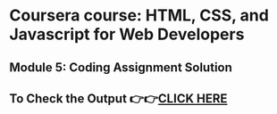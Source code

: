 # Coursera course: HTML, CSS, and Javascript for Web Developers

## Module 5: Coding Assignment Solution

## To Check the Output 👉👉[CLICK HERE](https://ashutosh-pmishra.github.io/Coursera-HTML-CSS-JavaScript-for-Web-Developers/Assignments/Module-5-solution/index.html/)
